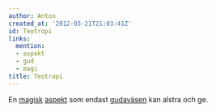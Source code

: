 ```yaml
---
author: Anton
created_at: '2012-03-21T21:03:41Z'
id: Teotropi
links:
  mention:
  - aspekt
  - gud
  - magi
title: Teotropi
---
```


En [magisk][] [aspekt] som endast [gudaväsen] kan alstra och ge.

  [magisk]: magi
  [aspekt]: aspekt
  [gudaväsen]: gud
